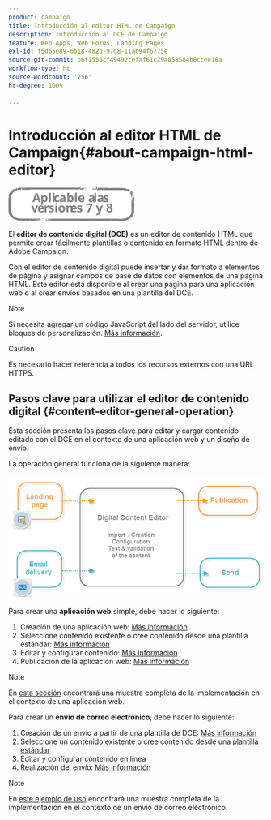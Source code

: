 ```yaml
---
product: campaign
title: Introducción al editor HTML de Campaign
description: Introducción al DCE de Campaign
feature: Web Apps, Web Forms, Landing Pages
exl-id: f5d65e89-6b18-482b-97d8-11ab94f6775e
source-git-commit: b6f1556cf49492cefaf61c29a058584b0ccee16a
workflow-type: ht
source-wordcount: '256'
ht-degree: 100%

---
```


# Introducción al editor HTML de Campaign{#about-campaign-html-editor}

![](../../assets/common.svg)

El **editor de contenido digital (DCE)** es un editor de contenido HTML que permite crear fácilmente plantillas o contenido en formato HTML dentro de Adobe Campaign.

Con el editor de contenido digital puede insertar y dar formato a elementos de página y asignar campos de base de datos con elementos de una página HTML. Este editor está disponible al crear una página para una aplicación web o al crear envíos basados en una plantilla del DCE.

>[!NOTE]
>
>Si necesita agregar un código JavaScript del lado del servidor, utilice bloques de personalización. [Más información](../../delivery/using/personalization-blocks.md).

>[!CAUTION]
>
>Es necesario hacer referencia a todos los recursos externos con una URL HTTPS.

## Pasos clave para utilizar el editor de contenido digital {#content-editor-general-operation}

Esta sección presenta los pasos clave para editar y cargar contenido editado con el DCE en el contexto de una aplicación web y un diseño de envío.

La operación general funciona de la siguiente manera:

![](assets/dce_schema.png)

Para crear una **aplicación web** simple, debe hacer lo siguiente:

1. Creación de una aplicación web: [Más información](creating-a-landing-page.md)
1. Seleccione contenido existente o cree contenido desde una plantilla estándar: [Más información](template-management.md)
1. Editar y configurar contenido: [Más información](editing-content.md)
1. Publicación de la aplicación web: [Más información](creating-a-landing-page.md#step-3---publishing-content)

>[!NOTE]
>
>En [esta sección](creating-a-landing-page.md) encontrará una muestra completa de la implementación en el contexto de una aplicación web.

Para crear un **envío de correo electrónico**, debe hacer lo siguiente:

1. Creación de un envío a partir de una plantilla de DCE: [Más información](use-case--creating-an-email-delivery.md)
1. Seleccione un contenido existente o cree contenido desde una [plantilla estándar](template-management.md)
1. Editar y configurar contenido en línea
1. Realización del envío: [Más información](../../delivery/using/steps-about-delivery-creation-steps.md)

>[!NOTE]
>
>En [este ejemplo de uso](use-case--creating-an-email-delivery.md) encontrará una muestra completa de la implementación en el contexto de un envío de correo electrónico.
